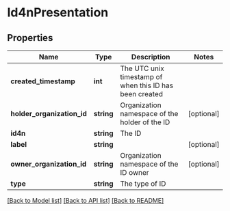 # Id4nPresentation

## Properties
Name | Type | Description | Notes
------------ | ------------- | ------------- | -------------
**created_timestamp** | **int** | The UTC unix timestamp of when this ID has been created | 
**holder_organization_id** | **string** | Organization namespace of the holder of the ID | [optional] 
**id4n** | **string** | The ID | 
**label** | **string** |  | [optional] 
**owner_organization_id** | **string** | Organization namespace of the ID owner | [optional] 
**type** | **string** | The type of ID | 

[[Back to Model list]](../README.md#documentation-for-models) [[Back to API list]](../README.md#documentation-for-api-endpoints) [[Back to README]](../README.md)


